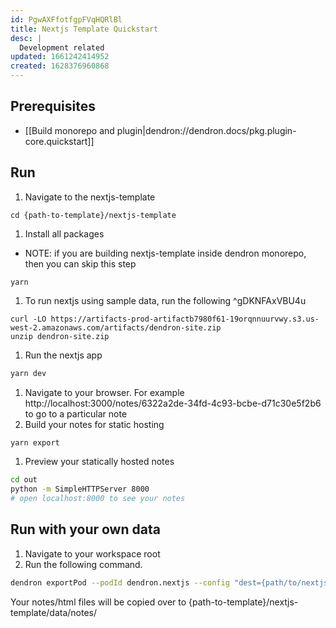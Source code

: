 ```yaml
---
id: PgwAXFfotfgpFVqHQRlBl
title: Nextjs Template Quickstart
desc: |
  Development related
updated: 1661242414952
created: 1628376960868
---
```


## Prerequisites
- [[Build monorepo and plugin|dendron://dendron.docs/pkg.plugin-core.quickstart]]

## Run

<!-- How to run the program from the current source code -->

1. Navigate to the nextjs-template

```
cd {path-to-template}/nextjs-template
```

1. Install all packages

- NOTE: if you are building nextjs-template inside dendron monorepo, then you can skip this step

```
yarn
```

1. To run nextjs using sample data, run the following ^gDKNFAxVBU4u

```
curl -LO https://artifacts-prod-artifactb7980f61-19orqnnuurvwy.s3.us-west-2.amazonaws.com/artifacts/dendron-site.zip
unzip dendron-site.zip
```

1. Run the nextjs app

```sh
yarn dev
```

1. Navigate to your browser. For example http://localhost:3000/notes/6322a2de-34fd-4c93-bcbe-d71c30e5f2b6 to go to a particular note
1. Build your notes for static hosting

```sh
yarn export
```

1. Preview your statically hosted notes

```sh
cd out
python -m SimpleHTTPServer 8000
# open localhost:8000 to see your notes
```

## Run with your own data

1. Navigate to your workspace root
1. Run the following command.

```sh
dendron exportPod --podId dendron.nextjs --config "dest={path/to/nextjs-template}"
```

Your notes/html files will be copied over to {path-to-template}/nextjs-template/data/notes/

